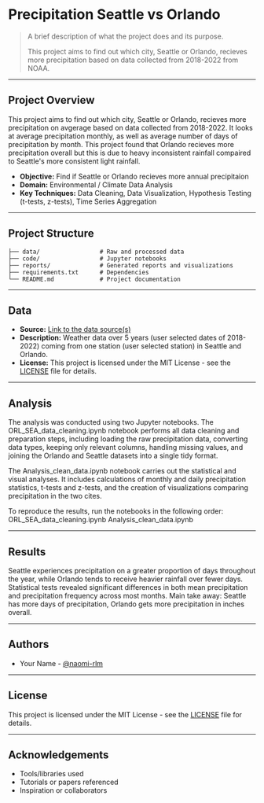 # Precipitation Seattle vs Orlando

> A brief description of what the project does and its purpose.
> 
> This project aims to find out which city, Seattle or Orlando, recieves more precipitation based on data collected from 2018-2022 from NOAA.
---

## Project Overview

This project aims to find out which city, Seattle or Orlando, recieves more precipitation on avgerage based on data collected from 2018-2022. It looks at average precipitation monthly, as well as average number of days of precipitation by month. This project found that Orlando recieves more precipitation overall but this is due to heavy inconsistent rainfall compaired to Seattle's more consistent light rainfall.

- **Objective:** Find if Seattle or Orlando recieves more annual precipitaion
- **Domain:** Environmental / Climate Data Analysis
- **Key Techniques:** Data Cleaning, Data Visualization, Hypothesis Testing (t-tests, z-tests), Time Series Aggregation

---

## Project Structure

```
├── data/                 # Raw and processed data
├── code/                 # Jupyter notebooks
├── reports/              # Generated reports and visualizations
├── requirements.txt      # Dependencies
└── README.md             # Project documentation
```

---

## Data

- **Source:** [Link to the data source(s)](https://www.ncei.noaa.gov/cdo-web/search) 
- **Description:** Weather data over 5 years (user selected dates of 2018-2022) coming from one station (user selected station) in Seattle and Orlando.
- **License:** This project is licensed under the MIT License - see the [LICENSE](LICENSE) file for details.

---

## Analysis

The analysis was conducted using two Jupyter notebooks. The ORL_SEA_data_cleaning.ipynb notebook performs all data cleaning and preparation steps, including loading the raw precipitation data, converting data types, keeping only relevant columns, handling missing values, and joining the Orlando and Seattle datasets into a single tidy format.

The Analysis_clean_data.ipynb notebook carries out the statistical and visual analyses. It includes calculations of monthly and daily precipitation statistics, t-tests and z-tests, and the creation of visualizations comparing precipitation in the two cites.

To reproduce the results, run the notebooks in the following order:
ORL_SEA_data_cleaning.ipynb
Analysis_clean_data.ipynb

---

## Results

Seattle experiences precipitation on a greater proportion of days throughout the year, while Orlando tends to receive heavier rainfall over fewer days. Statistical tests revealed significant differences in both mean precipitation and precipitation frequency across most months. Main take away: Seattle has more days of precipitation, Orlando gets more precipitation in inches overall.

---

## Authors

- Your Name - [@naomi-rlm](https://github.com/naomi-rlm)

---

## License

This project is licensed under the MIT License - see the [LICENSE](LICENSE) file for details.

---

## Acknowledgements

- Tools/libraries used
- Tutorials or papers referenced
- Inspiration or collaborators
